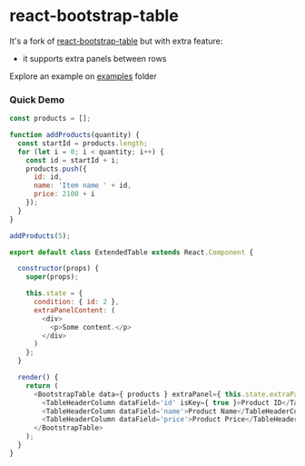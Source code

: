 # react-bootstrap-table

It's a fork of [react-bootstrap-table](https://github.com/AllenFang/react-bootstrap-table) but with extra feature:
- it supports extra panels between rows

Explore an example on [examples](https://github.com/pvoznyuk/react-bootstrap-table/tree/master/examples/js) folder</br>

### Quick Demo
```js
const products = [];

function addProducts(quantity) {
  const startId = products.length;
  for (let i = 0; i < quantity; i++) {
    const id = startId + i;
    products.push({
      id: id,
      name: 'Item name ' + id,
      price: 2100 + i
    });
  }
}

addProducts(5);

export default class ExtendedTable extends React.Component {

  constructor(props) {
    super(props);

    this.state = {
      condition: { id: 2 },
      extraPanelContent: (
        <div>
          <p>Some content.</p>
        </div>
      )
    };
  }

  render() {
    return (
      <BootstrapTable data={ products } extraPanel={ this.state.extraPanelContent } extraPanelRow={ this.state.condition } >
        <TableHeaderColumn dataField='id' isKey={ true }>Product ID</TableHeaderColumn>
        <TableHeaderColumn dataField='name'>Product Name</TableHeaderColumn>
        <TableHeaderColumn dataField='price'>Product Price</TableHeaderColumn>
      </BootstrapTable>
    );
  }
}
```